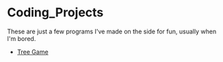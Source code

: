 # Coding_Projects
These are just a few programs I've made on the side for fun, usually when I'm bored.
* [Tree Game](/Tree_Game)
